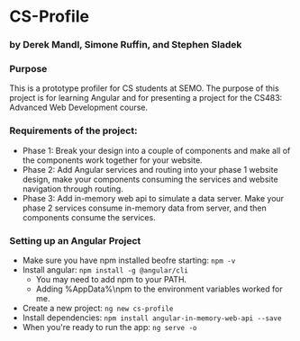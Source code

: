 # CS-Profile
### by Derek Mandl, Simone Ruffin, and Stephen Sladek

### Purpose
This is a prototype profiler for CS students at SEMO. The purpose of this project is for learning Angular
and for presenting a project for the CS483: Advanced Web Development course.

### Requirements of the project:
- Phase 1: Break your design into a couple of components and make all of the components work together for your website. 
- Phase 2: Add Angular services and routing into your phase 1 website design, make your components consuming the services and website navigation through routing.  
- Phase 3: Add in-memory web api to simulate a data server.  Make your phase 2 services consume in-memory data from server, and then components consume the services. 

### Setting up an Angular Project
- Make sure you have npm installed beofre starting: `npm -v`
- Install angular: `npm install -g @angular/cli`
	- You may need to add npm to your PATH. 
	- Adding %AppData%\npm to the environment variables worked for me.
- Create a new project: `ng new cs-profile`
- Install dependencies: `npm install angular-in-memory-web-api --save`
- When you're ready to run the app: `ng serve -o`
